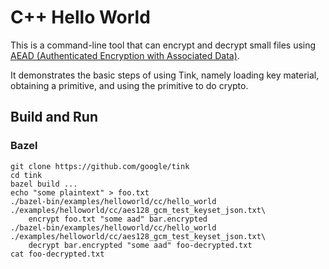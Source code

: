 # C++ Hello World

This is a command-line tool that can encrypt and decrypt small files using [AEAD
(Authenticated Encryption with Associated
Data)](../../../docs/PRIMITIVES.md#authenticated-encryption-with-associated-data).

It demonstrates the basic steps of using Tink, namely loading key material,
obtaining a primitive, and using the primitive to do crypto.

## Build and Run

### Bazel

```shell
git clone https://github.com/google/tink
cd tink
bazel build ...
echo "some plaintext" > foo.txt
./bazel-bin/examples/helloworld/cc/hello_world ./examples/helloworld/cc/aes128_gcm_test_keyset_json.txt\
    encrypt foo.txt "some aad" bar.encrypted
./bazel-bin/examples/helloworld/cc/hello_world ./examples/helloworld/cc/aes128_gcm_test_keyset_json.txt\
    decrypt bar.encrypted "some aad" foo-decrypted.txt
cat foo-decrypted.txt
```
